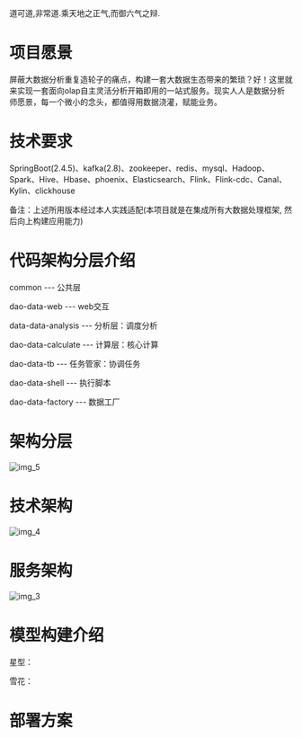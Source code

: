 道可道,非常道.乘天地之正气,而御六气之辩.
# 项目愿景
屏蔽大数据分析重复造轮子的痛点，构建一套大数据生态带来的繁琐？好！这里就来实现一套面向olap自主灵活分析开箱即用的一站式服务。现实人人是数据分析师愿景，每一个微小的念头，都值得用数据浇灌，赋能业务。

# 技术要求
SpringBoot(2.4.5)、kafka(2.8)、zookeeper、redis、mysql、Hadoop、Spark、Hive、Hbase、phoenix、Elasticsearch、Flink、Flink-cdc、Canal、Kylin、clickhouse

备注：上述所用版本经过本人实践适配(本项目就是在集成所有大数据处理框架, 然后向上构建应用能力)

# 代码架构分层介绍
common --- 公共层

dao-data-web --- web交互

data-data-analysis --- 分析层：调度分析

dao-data-calculate --- 计算层：核心计算

dao-data-tb --- 任务管家：协调任务

dao-data-shell --- 执行脚本

dao-data-factory --- 数据工厂

# 架构分层
![img_5](https://user-images.githubusercontent.com/27397567/215265706-e12177a1-512c-45ef-9c58-daf6838aa666.png)

# 技术架构
![img_4](https://user-images.githubusercontent.com/27397567/215265602-68f03cf5-5a51-4225-88b0-245547aa0279.png)

# 服务架构
![img_3](https://user-images.githubusercontent.com/27397567/215265585-3f39de75-ed61-47cc-a3bf-a6a928b451d4.png)

# 模型构建介绍
星型：

雪花：
# 部署方案


